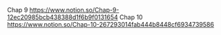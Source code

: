 Chap 9 https://www.notion.so/Chap-9-12ec20985bcb438388d1f6b9f0131654
Chap 10 https://www.notion.so/Chap-10-267293014fab444b8448cf6934739586
